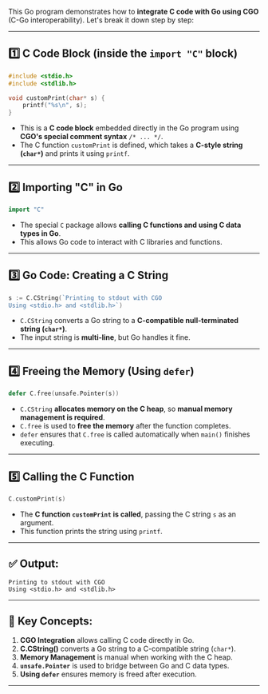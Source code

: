 This Go program demonstrates how to **integrate C code with Go using CGO** (C-Go interoperability). Let's break it down step by step:

---

## 1️⃣ **C Code Block (inside the `import "C"` block)**
```c
#include <stdio.h>
#include <stdlib.h>

void customPrint(char* s) {
    printf("%s\n", s);
}
```
- This is a **C code block** embedded directly in the Go program using **CGO's special comment syntax** `/* ... */`.
- The C function `customPrint` is defined, which takes a **C-style string (`char*`)** and prints it using `printf`.

---

## 2️⃣ **Importing "C" in Go**
```go
import "C"
```
- The special `C` package allows **calling C functions and using C data types in Go**.
- This allows Go code to interact with C libraries and functions.

---

## 3️⃣ **Go Code: Creating a C String**
```go
s := C.CString(`Printing to stdout with CGO
Using <stdio.h> and <stdlib.h>`)
```
- `C.CString` converts a Go string to a **C-compatible null-terminated string (`char*`)**.
- The input string is **multi-line**, but Go handles it fine.

---

## 4️⃣ **Freeing the Memory (Using `defer`)**
```go
defer C.free(unsafe.Pointer(s))
```
- `C.CString` **allocates memory on the C heap**, so **manual memory management is required**.
- `C.free` is used to **free the memory** after the function completes.
- `defer` ensures that `C.free` is called automatically when `main()` finishes executing.

---

## 5️⃣ **Calling the C Function**
```go
C.customPrint(s)
```
- The **C function `customPrint` is called**, passing the C string `s` as an argument.
- This function prints the string using `printf`.

---

## ✅ **Output:**
```
Printing to stdout with CGO
Using <stdio.h> and <stdlib.h>
```

---

## 🎯 **Key Concepts:**
1. **CGO Integration** allows calling C code directly in Go.
2. **C.CString()** converts a Go string to a C-compatible string (`char*`).
3. **Memory Management** is manual when working with the C heap.
4. **`unsafe.Pointer`** is used to bridge between Go and C data types.
5. **Using `defer`** ensures memory is freed after execution.

---

